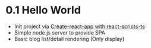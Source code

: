 # 0.1 Hello World

- Init project via [Create-react-app with react-scripts-ts](https://github.com/Microsoft/TypeScript-React-Starter)
- Simple node.js server to provide SPA
- Basic blog list/detail rendering (Only display)